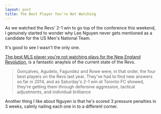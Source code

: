 ```yaml
---
layout: post
title: The Best Player You're Not Watching
---
```


As we watched the Revs' 2-1 win to go top of the conference this
weekend, I genuinely started to wonder why Lee Nguyen never gets
mentioned as a candidate for the US Men's National Team.

It's good to see I wasn't the only one.

[The best MLS player you're not watching plays for the New England
Revolution](http://www.mlssoccer.com/news/article/2014/03/03/armchair-analyst-best-mls-player-youre-not-watching-plays-new-england-revolu?utm_source=Twitter&utm_medium=referral&utm_content=News&utm_campaign=Unpaid),
is a fantastic anaylsis of the current state of the Revs.

> Gonçalves, Agudelo, Fagundez and Rowe were, in that order, the four
  best players on the Revs last year. They've had to find new answers
  so far in 2014, and as Saturday's 2-1 win at Toronto FC showed,
  they're getting them through defensive aggression, tactical
  adjustments, and individual brilliance

Another thing I like about Nguyen is that he's scored 3 pressure
penalties in 3 weeks, calmly nailing each one in to a different
corner. 